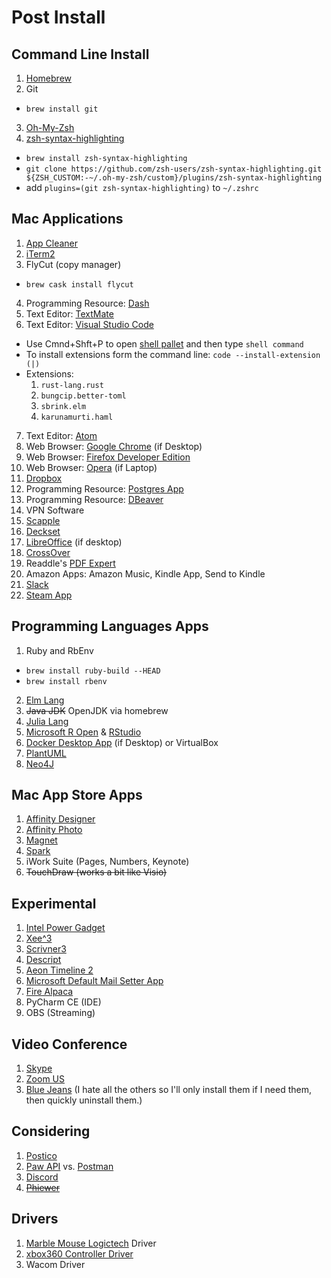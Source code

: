 # Post Install

## Command Line Install

1. [Homebrew](https://brew.sh)
2. Git 
 - `brew install git`
3. [Oh-My-Zsh](https://github.com/robbyrussell/oh-my-zsh)
4. [zsh-syntax-highlighting](https://github.com/zsh-users/zsh-syntax-highlighting/blob/master/INSTALL.md) 
 - `brew install zsh-syntax-highlighting`
 - `git clone https://github.com/zsh-users/zsh-syntax-highlighting.git ${ZSH_CUSTOM:-~/.oh-my-zsh/custom}/plugins/zsh-syntax-highlighting`
 - add `plugins=(git zsh-syntax-highlighting)` to `~/.zshrc`
 
## Mac Applications 

1. [App Cleaner](https://freemacsoft.net/appcleaner/)
2. [iTerm2](https://iterm2.com)
3. FlyCut (copy manager) 
 - `brew cask install flycut`
4. Programming Resource: [Dash](https://kapeli.com/dash)
5. Text Editor: [TextMate](https://macromates.com/download)
6. Text Editor: [Visual Studio Code](https://code.visualstudio.com/Download)
  - Use Cmnd+Shft+P to open [shell pallet](https://code.visualstudio.com/docs/setup/mac) and then type `shell command`
  - To install extensions form the command line: `code --install-extension (|)` 
  - Extensions:
    1. `rust-lang.rust`
    2. `bungcip.better-toml`
    3. `sbrink.elm`
    4. `karunamurti.haml`
7. Text Editor: [Atom](https://atom.io)
7. Web Browser: [Google Chrome](https://www.google.com/chrome/) (if Desktop)
8. Web Browser: [Firefox Developer Edition](https://www.mozilla.org/en-US/firefox/developer/)
9. Web Browser: [Opera](https://www.opera.com) (if Laptop)
10. [Dropbox](https://www.dropbox.com/install)
11. Programming Resource: [Postgres App](https://postgresapp.com/downloads.html)
12. Programming Resource: [DBeaver](https://dbeaver.io/download/)
13. VPN Software
14. [Scapple](https://www.literatureandlatte.com/scapple/download)
15. [Deckset](https://www.deckset.com)
16. [LibreOffice](https://www.libreoffice.org) (if desktop)
17. [CrossOver](https://www.codeweavers.com)
18. Readdle's [PDF Expert](https://pdfexpert.com)
19. Amazon Apps: Amazon Music, Kindle App, Send to Kindle
20. [Slack](https://slack.com/downloads/osx)
21. [Steam App](https://store.steampowered.com/about/)


## Programming Languages Apps

1. Ruby and RbEnv
 - `brew install ruby-build --HEAD`
 - `brew install rbenv` 
2. [Elm Lang](https://elm-lang.org)
3. ~~Java JDK~~ OpenJDK via homebrew
3. [Julia Lang](https://julialang.org/downloads/)
4. [Microsoft R Open](https://mran.microsoft.com/open) & [RStudio](https://www.rstudio.com/products/rstudio/download/)
5. [Docker Desktop App](https://www.docker.com/products/docker-desktop) (if Desktop) or VirtualBox
6. [PlantUML](http://plantuml.com)
7. [Neo4J](https://neo4j.com/download-center/#community)

## Mac App Store Apps

1. [Affinity Designer](https://affinity.serif.com/en-gb/designer/)
2. [Affinity Photo](https://affinity.serif.com/en-gb/photo/)
3. [Magnet](https://magnet.crowdcafe.com/)
4. [Spark](https://sparkmailapp.com/)
6. iWork Suite (Pages, Numbers, Keynote) 
5. ~~TouchDraw (works a bit like Visio)~~

## Experimental 

1. [Intel Power Gadget](https://software.intel.com/en-us/articles/intel-power-gadget-20)
2. [Xee^3](https://theunarchiver.com/xee)
3. [Scrivner3](https://www.literatureandlatte.com/scrivener/overview)
4. [Descript](https://www.descript.com)
5. [Aeon Timeline 2](https://www.aeontimeline.com)
7. [Microsoft Default Mail Setter App](https://support.microsoft.com/en-us/help/4483875/outlook-for-mac-support-utilities)
8. [Fire Alpaca](https://firealpaca.com/)
9. PyCharm CE (IDE)
10. OBS (Streaming)

## Video Conference

1. [Skype](https://www.skype.com/en/get-skype/)
2. [Zoom US](https://zoom.us)
3. [Blue Jeans](https://www.bluejeans.com/downloads)
(I hate all the others so I'll only install them if I need them, then quickly uninstall them.)

## Considering 
1. [Postico](https://eggerapps.at/postico/)
2. [Paw API](https://paw.cloud/) vs. [Postman](https://www.postman.com/)
3. [Discord](https://discordapp.com/download)
4. ~~[Phiewer](https://phiewer.com)~~

## Drivers
1. [Marble Mouse Logictech](https://www.logitech.com/en-us/product/trackman-marble-business) Driver
2. [xbox360 Controller Driver](https://github.com/360Controller/360Controller/releases)
3. Wacom Driver
